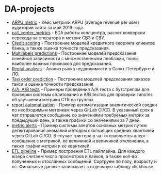 # DA-projects

- [ARPU metric](https://github.com/KoshkinSvk/DA-projects/tree/main/ARPU_analysis) -  Кейс метрики ARPU (average revenue per user) аудитории сайта за май 2019 года.
- [call_center_metrics](https://github.com/KoshkinSvk/DA-projects/tree/main/call_center_metrics) - EDA работы коллцентра, расчет конверсии перехода на оператора и метрик СВЗ и СВУ.
- [Credit scoring](https://github.com/KoshkinSvk/DA-projects/tree/main/Credit%20scoring) - Построение моделей кредитного скоринга клиентов банка, а также оценка точности предсказания.
- [Multilabels predictions](https://github.com/KoshkinSvk/DA-projects/tree/main/Multilabels%20prediction) - Построение моделей предсказания линейной зависимости с множественными лейблами, поиск наиболее важных признаков для предсказания.
- [Rental analysis](https://github.com/KoshkinSvk/DA-projects/tree/main/RE_analysis) - Анализ рынка недвижимости в Санкт-Петербурге и ЛО.
- [Taxi order prediction](https://github.com/KoshkinSvk/DA-projects/tree/main/Taxi%20order_prediction) - Построение моделей предсказания заказов такси и оценка точности предсказания.
- [A/A, A/B tests](https://github.com/KoshkinSvk/DA-projects/tree/main/AA%2C%20AB%20tests) - Примеры проведения А/А теста с бутстрепом для проверки системы сплитования и А/В тестов для проверки гипотез об улучшении метрики CTR на группах.
- [report automatization](https://github.com/KoshkinSvk/DA-projects/tree/main/test%20reports) - Пример автоматизации аналитической сводки по необходимым метрикам через GitLab CI/CD. В указанный срок в чат отправлется сообщение со значениями требуемых метрик за предыдущий день, а также графики со значениями за 7 дней. 
- [metric alerts](https://github.com/KoshkinSvk/DA-projects/tree/main/metric%20alerts) - Пример системы алертов основных метрик путем детектирования аномалий методом скользящих средних квантилей через GitLab CI/CD. В случае триггера в чат отправляется алерт - сообщение с метрикой, ее величиной и величиной отклонения, а также график метрии и ее квантилей.
- [ETL pipeline](https://github.com/KoshkinSvk/DA-projects/blob/main/af_pipeline_to_ch.py) - Пример построения ETL пайплайна. Для каждого юзера считаем число просмотров и лайков, а также кол-во полученных и отосланных сообщений. Сортруем по полу, возрасту и ос. Финальные данные записывает в отдельную таблицу clickhouse.
